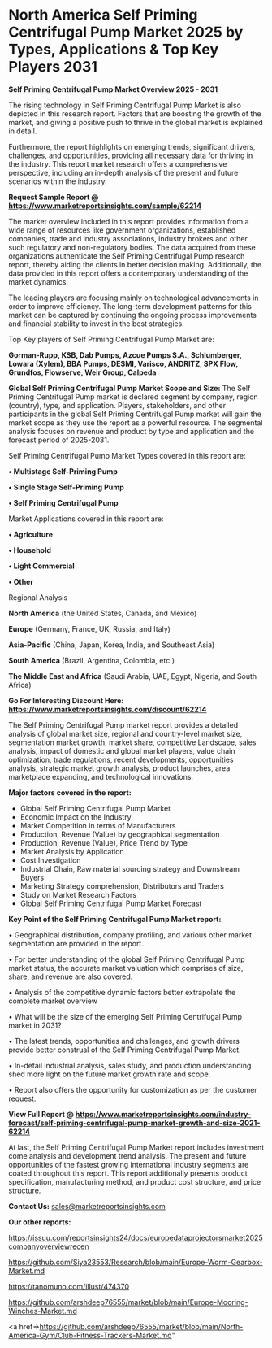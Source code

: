  # North America Self Priming Centrifugal Pump Market 2025 by Types, Applications & Top Key Players 2031

<Strong> Self Priming Centrifugal Pump Market Overview 2025 - 2031</strong>

The rising technology in Self Priming Centrifugal Pump Market is also depicted in this research report. Factors that are boosting the growth of the market, and giving a positive push to thrive in the global market is explained in detail.

Furthermore, the report highlights on emerging trends, significant drivers, challenges, and opportunities, providing all necessary data for thriving in the industry. This report market research offers a comprehensive perspective, including an in-depth analysis of the present and future scenarios within the industry.

<strong>Request Sample Report @ <a href=https://www.marketreportsinsights.com/sample/62214>https://www.marketreportsinsights.com/sample/62214</a></strong>

The market overview included in this report provides information from a wide range of resources like government organizations, established companies, trade and industry associations, industry brokers and other such regulatory and non-regulatory bodies. The data acquired from these organizations authenticate the Self Priming Centrifugal Pump research report, thereby aiding the clients in better decision making. Additionally, the data provided in this report offers a contemporary understanding of the market dynamics.

The leading players are focusing mainly on technological advancements in order to improve efficiency. The long-term development patterns for this market can be captured by continuing the ongoing process improvements and financial stability to invest in the best strategies.

Top Key players of Self Priming Centrifugal Pump Market are:

<strong>Gorman-Rupp, KSB, Dab Pumps, Azcue Pumps S.A., Schlumberger, Lowara (Xylem), BBA Pumps, DESMI, Varisco, ANDRITZ, SPX Flow, Grundfos, Flowserve, Weir Group, Calpeda</strong>

<strong><b>Global Self Priming Centrifugal Pump Market Scope and Size:</b></strong>
The Self Priming Centrifugal Pump market is declared segment by company, region (country), type, and application. Players, stakeholders, and other participants in the global Self Priming Centrifugal Pump market will gain the market scope as they use the report as a powerful resource. The segmental analysis focuses on revenue and product by type and application and the forecast period of 2025-2031.

Self Priming Centrifugal Pump Market Types covered in this report are:

<strong>• Multistage Self-Priming Pump

• Single Stage Self-Priming Pump

• Self Priming Centrifugal Pump</strong>

Market Applications covered in this report are:

<strong>• Agriculture

• Household

• Light Commercial

• Other</strong> 

Regional Analysis

<strong>North America</strong> (the United States, Canada, and Mexico)

<strong>Europe</strong> (Germany, France, UK, Russia, and Italy)

<strong>Asia-Pacific</strong> (China, Japan, Korea, India, and Southeast Asia)

<strong>South America</strong> (Brazil, Argentina, Colombia, etc.)

<strong>The Middle East and Africa</strong> (Saudi Arabia, UAE, Egypt, Nigeria, and South Africa)

<strong>Go For Interesting Discount Here: <a href=https://www.marketreportsinsights.com/discount/62214>https://www.marketreportsinsights.com/discount/62214</a></strong>

The Self Priming Centrifugal Pump market report provides a detailed analysis of global market size, regional and country-level market size, segmentation market growth, market share, competitive Landscape, sales analysis, impact of domestic and global market players, value chain optimization, trade regulations, recent developments, opportunities analysis, strategic market growth analysis, product launches, area marketplace expanding, and technological innovations.

<strong><b>Major factors covered in the report:</b></strong>
<ul>
  <li>Global Self Priming Centrifugal Pump Market </li>
  <li>Economic Impact on the Industry</li>
  <li>Market Competition in terms of Manufacturers</li>
  <li>Production, Revenue (Value) by geographical segmentation</li>
  <li>Production, Revenue (Value), Price Trend by Type</li>
  <li>Market Analysis by Application</li>
  <li>Cost Investigation</li>
  <li>Industrial Chain, Raw material sourcing strategy and Downstream Buyers</li>
  <li>Marketing Strategy comprehension, Distributors and Traders</li>
  <li>Study on Market Research Factors</li>
  <li>Global Self Priming Centrifugal Pump Market Forecast</li>
</ul>

<strong><b>Key Point of the Self Priming Centrifugal Pump Market report:</b></strong>

• Geographical distribution, company profiling, and various other market segmentation are provided in the report.

• For better understanding of the global Self Priming Centrifugal Pump market status, the accurate market valuation which comprises of size, share, and revenue are also covered.

• Analysis of the competitive dynamic factors better extrapolate the complete market overview

• What will be the size of the emerging Self Priming Centrifugal Pump market in 2031?

• The latest trends, opportunities and challenges, and growth drivers provide better construal of the Self Priming Centrifugal Pump Market.

• In-detail industrial analysis, sales study, and production understanding shed more light on the future market growth rate and scope.

• Report also offers the opportunity for customization as per the customer request.

<strong><b>View Full Report @ <a href=https://www.marketreportsinsights.com/industry-forecast/self-priming-centrifugal-pump-market-growth-and-size-2021-62214>https://www.marketreportsinsights.com/industry-forecast/self-priming-centrifugal-pump-market-growth-and-size-2021-62214</a></b></strong>


At last, the Self Priming Centrifugal Pump Market report includes investment come analysis and development trend analysis. The present and future opportunities of the fastest growing international industry segments are coated throughout this report. This report additionally presents product specification, manufacturing method, and product cost structure, and price structure.

<strong>Contact Us:</strong>
sales@marketreportsinsights.com

<strong>Our other reports:</strong>

<a href=https://issuu.com/reportsinsights24/docs/europedataprojectorsmarket2025companyoverviewrecen>https://issuu.com/reportsinsights24/docs/europedataprojectorsmarket2025companyoverviewrecen</a>

<a href=https://github.com/Siya23553/Research/blob/main/Europe-Worm-Gearbox-Market.md>https://github.com/Siya23553/Research/blob/main/Europe-Worm-Gearbox-Market.md</a>

<a href=https://tanomuno.com/illust/474370>https://tanomuno.com/illust/474370</a>

<a href=https://github.com/arshdeep76555/market/blob/main/Europe-Mooring-Winches-Market.md>https://github.com/arshdeep76555/market/blob/main/Europe-Mooring-Winches-Market.md</a>

<a href=>https://github.com/arshdeep76555/market/blob/main/North-America-Gym/Club-Fitness-Trackers-Market.md</a>"
